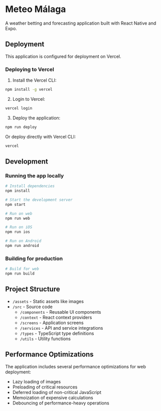 # Meteo Málaga

A weather betting and forecasting application built with React Native and Expo.

## Deployment

This application is configured for deployment on Vercel.

### Deploying to Vercel

1. Install the Vercel CLI:
```bash
npm install -g vercel
```

2. Login to Vercel:
```bash
vercel login
```

3. Deploy the application:
```bash
npm run deploy
```

Or deploy directly with Vercel CLI:
```bash
vercel
```

## Development

### Running the app locally

```bash
# Install dependencies
npm install

# Start the development server
npm start

# Run on web
npm run web

# Run on iOS
npm run ios

# Run on Android
npm run android
```

### Building for production

```bash
# Build for web
npm run build
```

## Project Structure

- `/assets` - Static assets like images
- `/src` - Source code
  - `/components` - Reusable UI components
  - `/context` - React context providers
  - `/screens` - Application screens
  - `/services` - API and service integrations
  - `/types` - TypeScript type definitions
  - `/utils` - Utility functions

## Performance Optimizations

The application includes several performance optimizations for web deployment:

- Lazy loading of images
- Preloading of critical resources
- Deferred loading of non-critical JavaScript
- Memoization of expensive calculations
- Debouncing of performance-heavy operations
